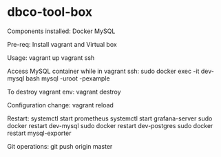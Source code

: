 # dbco-tool-box

Components installed:
Docker
MySQL

Pre-req:
Install vagrant and Virtual box

Usage:
vagrant up
vagrant ssh

Access MySQL container while in vagrant ssh:
sudo docker exec -it dev-mysql bash
mysql -uroot -pexample

To destroy vagrant env:
vagrant destroy

Configuration change:
vagrant reload

Restart:
systemctl start prometheus
systemctl start grafana-server
sudo docker restart dev-mysql
sudo docker restart dev-postgres
sudo docker restart mysql-exporter

Git operations:
git push origin master
